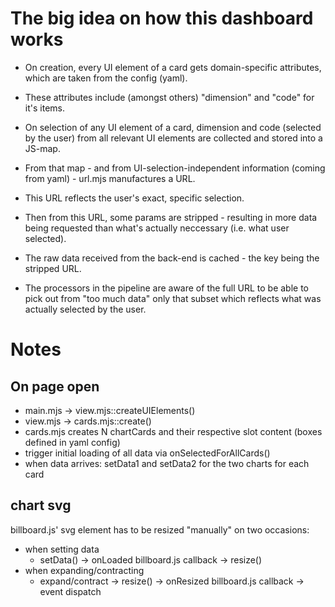 
# The big idea on how this dashboard works


- On creation, every UI element of a card gets domain-specific attributes, which are taken from the config (yaml).

- These attributes include (amongst others) "dimension" and "code" for it's items.

- On selection of any UI element of a card, dimension and code (selected by the user) from all relevant UI elements are collected and stored into a JS-map.

- From that map - and from UI-selection-independent information (coming from yaml) - url.mjs manufactures a URL.

- This URL reflects the user's exact, specific selection.

- Then from this URL, some params are stripped - resulting in more data being requested than what's actually neccessary (i.e. what user selected).

- The raw data received from the back-end is cached - the key being the stripped URL.

- The processors in the pipeline are aware of the full URL to be able to pick out from "too much data" only that subset which reflects what was actually selected by the user.


# Notes


## On page open

- main.mjs -> view.mjs::createUIElements()
- view.mjs -> cards.mjs::create()
- cards.mjs creates N chartCards and their respective slot content (boxes defined in yaml config)
- trigger initial loading of all data via onSelectedForAllCards()
- when data arrives: setData1 and setData2 for the two charts for each card

## chart svg

billboard.js' svg element has to be resized "manually" on two occasions:

- when setting data
  - setData() -> onLoaded billboard.js callback -> resize()
- when expanding/contracting
  - expand/contract -> resize() -> onResized billboard.js callback -> event dispatch
